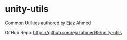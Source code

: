 # unity-utils
Common Utilities authored by Ejaz Ahmed

GitHub Repo: https://github.com/ejazahmed95/unity-utils 
